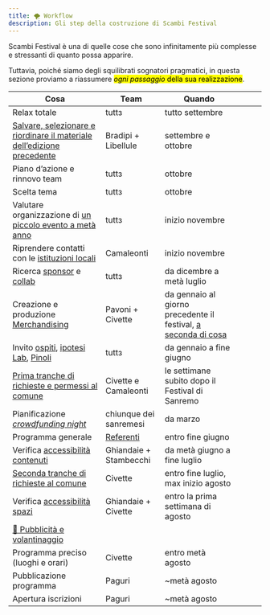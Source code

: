 ```yaml
---
title: 🌪 Workflow
description: Gli step della costruzione di Scambi Festival
---
```

Scambi Festival è una di quelle cose che sono infinitamente più complesse e stressanti di quanto possa apparire.

Tuttavia, poiché siamo degli squilibrati sognatori pragmatici, in questa sezione proviamo a riassumere <mark>*ogni passaggio* della sua realizzazione</mark>.

| Cosa                                                                                                    | Team                                     | Quando                                                                                     |     |     |     |
| ------------------------------------------------------------------------------------------------------- | ---------------------------------------- | ------------------------------------------------------------------------------------------ | --- | --- | --- |
| Relax totale                                                                                            | tuttз                                    | tutto settembre                                                                            |     |     |     |
| [Salvare, selezionare e riordinare il materiale dell’edizione precedente](../tools/storage/README.md)      | Bradipi + Libellule                      | settembre e ottobre                                                                        |     |     |     |
| Piano d’azione e rinnovo team                                                                           | tuttз                                    | ottobre                                                                                    |     |     |     |
| Scelta tema                                                                                             | tuttз                                    | ottobre                                                                                    |     |     |     |
| Valutare organizzazione di [un piccolo evento a metà anno](../eventi-minori/README.md)                  | tuttз                                    | inizio novembre                                                                            |     |     |     |
| Riprendere contatti con le [istituzioni locali](../burocrazia/comune.md)                                | Camaleonti                               | inizio novembre                                                                            |     |     |     |
| Ricerca [sponsor](../palanche/sponsor.md) e [collab](../relazioni/README.md)                            | tuttз                                    | da dicembre a metà luglio                                                                  |     |     |     |
| Creazione e produzione [Merchandising](../merchandising/README.md)                                      | Pavoni + Civette                         | da gennaio al giorno precedente il festival, [a seconda di cosa](../merchandising/#timing) |     |     |     |
| Invito [ospiti](../relazioni/README.md), [ipotesi Lab](../format/lab.md), [Pinoli](../format/pinoli.md) | tuttз                                    | da gennaio a fine giugno                                                                   |     |     |     |
| [Prima tranche di richieste e permessi al comune](../burocrazia/comune.md)                              | Civette e Camaleonti                     | le settimane subito dopo il Festival di Sanremo                                            |     |     |     |
| Pianificazione [_crowdfunding night_](../eventi-minori/crowdfunding/#tempistiche)                       | chiunque dei sanremesi                   | da marzo                                                                                   |     |     |     |
| Programma generale                                                                                      | [Referenti](../staff/ruoli/referente.md) | entro fine giugno                                                                          |     |     |     |
| Verifica [accessibilità contenuti](../accessibilita.md#contenuti)                                       | Ghiandaie + Stambecchi                   | da metà giugno a fine luglio                                                               |     |     |     |
| [Seconda tranche di richieste al comune](../relazioni/istituzioni/#seconda-tranche)                     | Civette                                  | entro fine luglio, max inizio agosto                                                       |     |     |     |
| Verifica [accessibilità spazi](../accessibilita.md#spazi)                                               | Ghiandaie + Civette                      | entro la prima settimana di agosto                                                         |     |     |     |
| [🎪 Pubblicità e volantinaggio](../comunicazione/pubblicita.md)                                                                                                     |                                          |                                                                                            |     |     |     |
| Programma preciso (luoghi e orari)                                                                      | Civette                                  | entro metà agosto                                                                          |     |     |     |
| Pubblicazione programma                                                                                 | Paguri                                   | \~metà agosto                                                                              |     |     |     |
| Apertura iscrizioni                                                                                     | Paguri                                   | \~metà agosto                                                                              |     |     |     |
